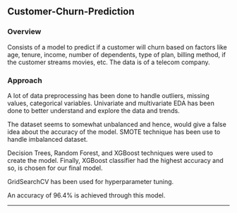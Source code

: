 ## Customer-Churn-Prediction

### Overview
Consists of a model to predict if a customer will churn based on factors like age, tenure, income, number of dependents, type of plan, billing method, if the customer streams movies, etc. The data is of a telecom company.

### Approach
A lot of data preprocessing has been done to handle outliers, missing values, categorical variables. Univariate and multivariate EDA has been done to better understand and explore the data and trends. 

The dataset seems to somewhat unbalanced and hence, would give a false idea about the accuracy of the model. SMOTE technique has been use to handle imbalanced dataset.

Decision Trees, Random Forest, and XGBoost techniques were used to create the model. Finally, XGBoost classifier had the highest accuracy and so, is chosen for our final model.

GridSearchCV has been used for hyperparameter tuning. 

An accuracy of 96.4% is achieved through this model.

----------------------------------------------------------------------------------------------------------------------------------------------------------------------
